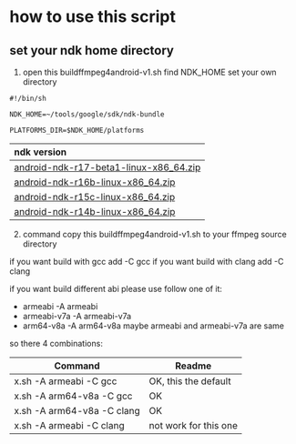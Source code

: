 
# how to use this script

## set your ndk home directory

1. open this buildffmpeg4android-v1.sh find NDK_HOME set your own directory
```shell
#!/bin/sh

NDK_HOME=~/tools/google/sdk/ndk-bundle

PLATFORMS_DIR=$NDK_HOME/platforms
```

| ndk version                                                                                                               |
|:--------------------------------------------------------------------------------------------------------------------------|
| [android-ndk-r17-beta1-linux-x86_64.zip](https://dl.google.com/android/repository/android-ndk-r17-beta1-linux-x86_64.zip) |
| [android-ndk-r16b-linux-x86_64.zip](https://dl.google.com/android/repository/android-ndk-r16b-linux-x86_64.zip)           |
| [android-ndk-r15c-linux-x86_64.zip](https://dl.google.com/android/repository/android-ndk-r15c-linux-x86_64.zip)           |
| [android-ndk-r14b-linux-x86_64.zip](https://dl.google.com/android/repository/android-ndk-r14b-linux-x86_64.zip)           |

2. command
copy this buildffmpeg4android-v1.sh to your ffmpeg source directory

if you want build with gcc add -C gcc
if you want build with clang add -C clang

if you want build different abi please use follow one of it:  
+ armeabi      -A armeabi
+ armeabi-v7a  -A armeabi-v7a
+ arm64-v8a    -A arm64-v8a
maybe armeabi and armeabi-v7a are same

so there 4 combinations:  

| Command                    | Readme                |
| -------------------------- | --------------------- |
| x.sh -A armeabi -C gcc     | OK, this the default  |
| x.sh -A arm64-v8a -C gcc   | OK                    |
| x.sh -A arm64-v8a -C clang | OK                    |
| x.sh -A armeabi -C clang   | not work for this one |

